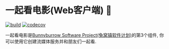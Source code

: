 # 一起看电影(Web客户端) 🎦

[![build](https://github.com/sun1638650145/bunnyburrow-watch2gether-web/actions/workflows/build.yml/badge.svg)](https://github.com/sun1638650145/bunnyburrow-watch2gether-web/actions/workflows/build.yml) [![codecov](https://codecov.io/gh/sun1638650145/bunnyburrow-watch2gether-web/graph/badge.svg?token=UR2SWN3K5E)](https://codecov.io/gh/sun1638650145/bunnyburrow-watch2gether-web)

一起看电影是[Bunnyburrow Software Project(兔窝镇软件计划)](https://github.com/sun1638650145/bunnyburrow)的第3个组件, 你可以使用它创建流媒体服务并和朋友们一起看.
